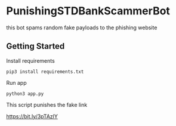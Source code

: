 # PunishingSTDBankScammerBot
this bot spams random fake payloads to the phishing website

## Getting Started

Install requirements

```
pip3 install requirements.txt
```

Run app

```
python3 app.py
```

This script punishes the fake link

https://bit.ly/3pTAzlY
